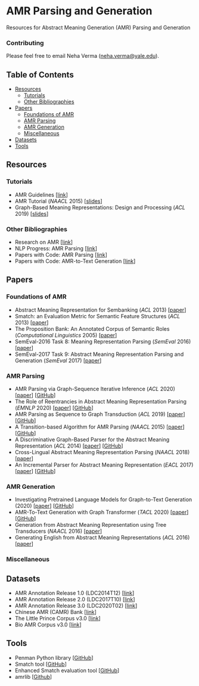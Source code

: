 # AMR Parsing and Generation

Resources for Abstract Meaning Generation (AMR) Parsing and Generation

### Contributing
Please feel free to email Neha Verma (neha.verma@yale.edu).

## Table of Contents

- [Resources](#resources)
  - [Tutorials](#tutorials)
  - [Other Bibliographies](#other-bibliographies)
- [Papers](#papers)
  - [Foundations of AMR](#foundations-of-amr)
  - [AMR Parsing](#amr-parsing)
  - [AMR Generation](#amr-generation)
  - [Miscellaneous](#miscellaneous)
- [Datasets](#datasets)
- [Tools](#tools)

## Resources
### Tutorials
* AMR Guidelines [[link](https://github.com/amrisi/amr-guidelines/blob/master/amr.md#Banarescu-2014)]
* AMR Tutorial (_NAACL_ 2015) [[slides](https://github.com/nschneid/amr-tutorial/blob/master/slides/AMR-TUTORIAL-FULL.pdf)] 
* Graph-Based Meaning Representations: Design and Processing (_ACL_ 2019) [[slides](https://github.com/cfmrp/tutorial/blob/master/slides.pdf)]

### Other Bibliographies
* Research on AMR [[link](https://nert-nlp.github.io/AMR-Bibliography/)]
* NLP Progress: AMR Parsing [[link](https://nlpprogress.com/english/semantic_parsing.html#amr-parsing)]
* Papers with Code: AMR Parsing [[link](https://paperswithcode.com/task/amr-parsing)]
* Papers with Code: AMR-to-Text Generation [[link](https://paperswithcode.com/task/amr-to-text-generation/)]

## Papers

### Foundations of AMR
* Abstract Meaning Representation for Sembanking (_ACL_ 2013) [[paper](https://www.aclweb.org/anthology/W13-2322.pdf)]
* Smatch: an Evaluation Metric for Semantic Feature Structures (_ACL_ 2013) [[paper](https://www.aclweb.org/anthology/P13-2131/)]
* The Proposition Bank: An Annotated Corpus of Semantic Roles (_Computational Linguistics_ 2005) [[paper](https://www.aclweb.org/anthology/J05-1004.pdf)]
* SemEval-2016 Task 8: Meaning Representation Parsing (_SemEval_ 2016) [[paper](https://www.aclweb.org/anthology/S16-1166.pdf)]
* SemEval-2017 Task 9: Abstract Meaning Representation Parsing and Generation (_SemEval_ 2017) [[paper](https://www.aclweb.org/anthology/S17-2090.pdf)]

### AMR Parsing
* AMR Parsing via Graph-Sequence Iterative Inference (_ACL_ 2020) [[paper](https://www.aclweb.org/anthology/2020.acl-main.119.pdf)] [[GitHub](https://github.com/jcyk/AMR-gs)]
* The Role of Reentrancies in Abstract Meaning Representation Parsing (_EMNLP_ 2020) [[paper](https://www.aclweb.org/anthology/2020.findings-emnlp.199.pdf)] [[GitHub](https://github.com/mdtux89/amr-reentrancies)]
* AMR Parsing as Sequence to Graph Transduction (_ACL_ 2019) [[paper](https://www.aclweb.org/anthology/P19-1009.pdf)][[GitHub](https://github.com/sheng-z/stog)]
* A Transition-based Algorithm for AMR Parsing (_NAACL_ 2015) [[paper](https://www.aclweb.org/anthology/N15-1040.pdf)] [[GitHub](https://github.com/c-amr/camr)]
* A Discriminative Graph-Based Parser for the Abstract Meaning Representation (_ACL_ 2014) [[paper](https://www.aclweb.org/anthology/P14-1134.pdf)] [[GitHub](https://github.com/jflanigan/jamr)]
* Cross-Lingual Abstract Meaning Representation Parsing (_NAACL_ 2018) [[paper](https://www.aclweb.org/anthology/N18-1104.pdf)]
* An Incremental Parser for Abstract Meaning Representation
(_EACL_ 2017)[[paper](https://www.aclweb.org/anthology/E17-1051.pdf)] [[GitHub](https://github.com/mdtux89/amr-eager)]

### AMR Generation
* Investigating Pretrained Language Models for Graph-to-Text Generation (2020) [[paper](https://arxiv.org/pdf/2007.08426v1.pdf)] [[GitHub](https://github.com/UKPLab/plms-graph2text)]
* AMR-To-Text Generation with Graph Transformer (_TACL_ 2020) [[paper](https://www.aclweb.org/anthology/2020.tacl-1.2.pdf)] [[GitHub](https://github.com/sodawater/GraphTransformer)]
* Generation from Abstract Meaning Representation using Tree Transducers (_NAACL_ 2016) [[paper](https://www.aclweb.org/anthology/N16-1087.pdf)]
* Generating English from Abstract Meaning Representations (_ACL_ 2016) [[paper](https://www.aclweb.org/anthology/W16-6603.pdf)]


### Miscellaneous

## Datasets
* AMR Annotation Release 1.0 (LDC2014T12) [[link](https://catalog.ldc.upenn.edu/LDC2014T12)]
* AMR Annotation Release 2.0 (LDC2017T10) [[link](https://catalog.ldc.upenn.edu/LDC2017T10)]
* AMR Annotation Release 3.0 (LDC2020T02) [[link](https://catalog.ldc.upenn.edu/LDC2020T02)]
* Chinese AMR (CAMR) Bank [[link](https://www.cs.brandeis.edu/~clp/camr/camr.html)]
* The Little Prince Corpus v3.0 [[link](https://amr.isi.edu/download/amr-bank-struct-v3.0.txt)]
* Bio AMR Corpus v3.0 [[link](https://amr.isi.edu/download/2018-01-25/amr-release-bio-v3.0.txt)]

## Tools
* Penman Python library [[GitHub](https://github.com/goodmami/penman/)]
* Smatch tool [[GitHub](https://github.com/snowblink14/smatch)]
* Enhanced Smatch evaluation tool [[GitHub](https://github.com/mdtux89/amr-evaluation)]
* amrlib [[Github](https://github.com/bjascob/amrlib)]
